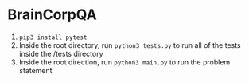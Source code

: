 # BrainCorpQA

1. `pip3 install pytest`
2. Inside the root directory, run `python3 tests.py` to run all of the tests inside the /tests directory
3. Inside the root direction, run `python3 main.py` to run the problem statement